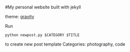 #My personal website
built with jekyll

theme: [gravity](https://github.com/hemangsk/Gravity)

Run
```
python newpost.py $CATEGORY $TITLE
```
to create new post template
Categories: photography, code
